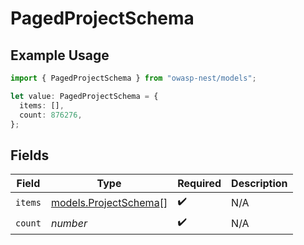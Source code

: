 # PagedProjectSchema

## Example Usage

```typescript
import { PagedProjectSchema } from "owasp-nest/models";

let value: PagedProjectSchema = {
  items: [],
  count: 876276,
};
```

## Fields

| Field                                                | Type                                                 | Required                                             | Description                                          |
| ---------------------------------------------------- | ---------------------------------------------------- | ---------------------------------------------------- | ---------------------------------------------------- |
| `items`                                              | [models.ProjectSchema](../models/projectschema.md)[] | :heavy_check_mark:                                   | N/A                                                  |
| `count`                                              | *number*                                             | :heavy_check_mark:                                   | N/A                                                  |